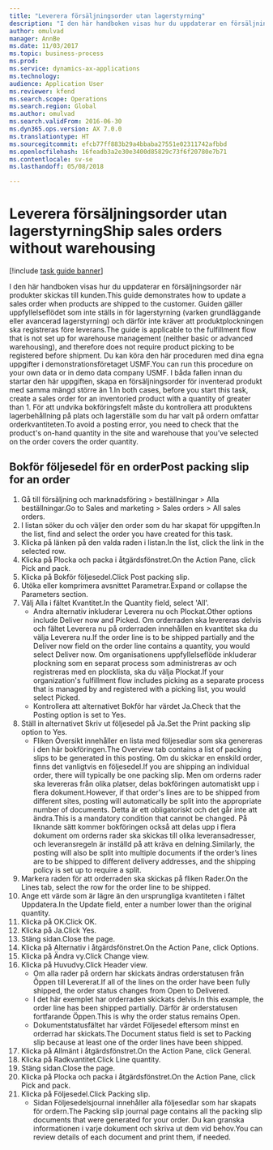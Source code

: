 ```yaml
--- 
title: "Leverera försäljningsorder utan lagerstyrning"
description: "I den här handboken visas hur du uppdaterar en försäljningsorder när produkter skickas till kunden."
author: omulvad
manager: AnnBe
ms.date: 11/03/2017
ms.topic: business-process
ms.prod: 
ms.service: dynamics-ax-applications
ms.technology: 
audience: Application User
ms.reviewer: kfend
ms.search.scope: Operations
ms.search.region: Global
ms.author: omulvad
ms.search.validFrom: 2016-06-30
ms.dyn365.ops.version: AX 7.0.0
ms.translationtype: HT
ms.sourcegitcommit: efcb77ff883b29a4bbaba27551e02311742afbbd
ms.openlocfilehash: 16feadb3a2e30e3400d85829c73f6f20780e7b71
ms.contentlocale: sv-se
ms.lasthandoff: 05/08/2018

---
```

# <a name="ship-sales-orders-without-warehousing"></a><span data-ttu-id="13bd1-103">Leverera försäljningsorder utan lagerstyrning</span><span class="sxs-lookup"><span data-stu-id="13bd1-103">Ship sales orders without warehousing</span></span>

[!include [task guide banner](../../includes/task-guide-banner.md)]

<span data-ttu-id="13bd1-104">I den här handboken visas hur du uppdaterar en försäljningsorder när produkter skickas till kunden.</span><span class="sxs-lookup"><span data-stu-id="13bd1-104">This guide demonstrates how to update a sales order when products are shipped to the customer.</span></span> <span data-ttu-id="13bd1-105">Guiden gäller uppfyllelseflödet som inte ställs in för lagerstyrning (varken grundläggande eller avancerad lagerstyrning) och därför inte kräver att produktplockningen ska registreras före leverans.</span><span class="sxs-lookup"><span data-stu-id="13bd1-105">The guide is applicable to the fulfillment flow that is not set up for warehouse management (neither basic or advanced warehousing), and therefore does not require product picking to be registered before shipment.</span></span> <span data-ttu-id="13bd1-106">Du kan köra den här proceduren med dina egna uppgifter i demonstrationsföretaget USMF.</span><span class="sxs-lookup"><span data-stu-id="13bd1-106">You can run this procedure on your own data or in demo data company USMF.</span></span> <span data-ttu-id="13bd1-107">I båda fallen innan du startar den här uppgiften, skapa en försäljningsorder för inventerad produkt med samma mängd större än 1.</span><span class="sxs-lookup"><span data-stu-id="13bd1-107">In both cases, before you start this task, create a sales order for an inventoried product with a quantity of greater than 1.</span></span> <span data-ttu-id="13bd1-108">För att undvika bokföringsfelt måste du kontrollera att produktens lagerbehållning på plats och lagerställe som du har valt på ordern omfattar orderkvantiteten.</span><span class="sxs-lookup"><span data-stu-id="13bd1-108">To avoid a posting error, you need to check that the product's on-hand quantity in the site and warehouse that you’ve selected on the order covers the order quantity.</span></span>


## <a name="post-packing-slip-for-an-order"></a><span data-ttu-id="13bd1-109">Bokför följesedel för en order</span><span class="sxs-lookup"><span data-stu-id="13bd1-109">Post packing slip for an order</span></span>
1. <span data-ttu-id="13bd1-110">Gå till försäljning och marknadsföring > beställningar > Alla beställningar.</span><span class="sxs-lookup"><span data-stu-id="13bd1-110">Go to Sales and marketing > Sales orders > All sales orders.</span></span>
2. <span data-ttu-id="13bd1-111">I listan söker du och väljer den order som du har skapat för uppgiften.</span><span class="sxs-lookup"><span data-stu-id="13bd1-111">In the list, find and select the order you have created for this task.</span></span>
3. <span data-ttu-id="13bd1-112">Klicka på länken på den valda raden i listan.</span><span class="sxs-lookup"><span data-stu-id="13bd1-112">In the list, click the link in the selected row.</span></span>
4. <span data-ttu-id="13bd1-113">Klicka på Plocka och packa i åtgärdsfönstret.</span><span class="sxs-lookup"><span data-stu-id="13bd1-113">On the Action Pane, click Pick and pack.</span></span>
5. <span data-ttu-id="13bd1-114">Klicka på Bokför följesedel.</span><span class="sxs-lookup"><span data-stu-id="13bd1-114">Click Post packing slip.</span></span>
6. <span data-ttu-id="13bd1-115">Utöka eller komprimera avsnittet Parametrar.</span><span class="sxs-lookup"><span data-stu-id="13bd1-115">Expand or collapse the Parameters section.</span></span>
7. <span data-ttu-id="13bd1-116">Välj Alla i fältet Kvantitet.</span><span class="sxs-lookup"><span data-stu-id="13bd1-116">In the Quantity field, select 'All'.</span></span>
    * <span data-ttu-id="13bd1-117">Andra alternativ inkluderar Leverera nu och Plockat.</span><span class="sxs-lookup"><span data-stu-id="13bd1-117">Other options include Deliver now and Picked.</span></span> <span data-ttu-id="13bd1-118">Om orderraden ska levereras delvis och fältet Leverera nu på orderraden innehållen en kvantitet ska du välja Leverera nu.</span><span class="sxs-lookup"><span data-stu-id="13bd1-118">If the order line is to be shipped partially and the Deliver now field on the order line contains a quantity, you would select Deliver now.</span></span> <span data-ttu-id="13bd1-119">Om organisationens uppfyllelseflöde inkluderar plockning som en separat process som administreras av och registreras med en plocklista, ska du välja Plockat.</span><span class="sxs-lookup"><span data-stu-id="13bd1-119">If your organization's fulfillment flow includes picking as a separate process that is managed by and registered with a picking list, you would select Picked.</span></span>  
    * <span data-ttu-id="13bd1-120">Kontrollera att alternativet Bokför har värdet Ja.</span><span class="sxs-lookup"><span data-stu-id="13bd1-120">Check that the Posting option is set to Yes.</span></span>  
8. <span data-ttu-id="13bd1-121">Ställ in alternativet Skriv ut följesedel på Ja.</span><span class="sxs-lookup"><span data-stu-id="13bd1-121">Set the Print packing slip option to Yes.</span></span>
    * <span data-ttu-id="13bd1-122">Fliken Översikt innehåller en lista med följesedlar som ska genereras i den här bokföringen.</span><span class="sxs-lookup"><span data-stu-id="13bd1-122">The Overview tab contains a list of packing slips to be generated in this posting.</span></span> <span data-ttu-id="13bd1-123">Om du skickar en enskild order, finns det vanligtvis en följesedel.</span><span class="sxs-lookup"><span data-stu-id="13bd1-123">If you are shipping an individual order, there will typically be one packing slip.</span></span> <span data-ttu-id="13bd1-124">Men om orderns rader ska levereras från olika platser, delas bokföringen automatiskt upp i flera dokument.</span><span class="sxs-lookup"><span data-stu-id="13bd1-124">However, if that order's lines are to be shipped from different sites, posting will automatically be split into the appropriate number of documents.</span></span> <span data-ttu-id="13bd1-125">Detta är ett obligatoriskt och det går inte att ändra.</span><span class="sxs-lookup"><span data-stu-id="13bd1-125">This is a mandatory condition that cannot be changed.</span></span> <span data-ttu-id="13bd1-126">På liknande sätt kommer bokföringen också att delas upp i flera dokument om orderns rader ska skickas till olika leveransadresser, och leveransregeln är inställd på att kräva en delning.</span><span class="sxs-lookup"><span data-stu-id="13bd1-126">Similarly, the posting will also be split into multiple documents if the order’s lines are to be shipped to different delivery addresses, and the shipping policy is set up to require a split.</span></span>  
9. <span data-ttu-id="13bd1-127">Markera raden för att orderraden ska skickas på fliken Rader.</span><span class="sxs-lookup"><span data-stu-id="13bd1-127">On the Lines tab, select the row for the order line to be shipped.</span></span>
10. <span data-ttu-id="13bd1-128">Ange ett värde som är lägre än den ursprungliga kvantiteten i fältet Uppdatera.</span><span class="sxs-lookup"><span data-stu-id="13bd1-128">In the Update field, enter a number lower than the original quantity.</span></span>
11. <span data-ttu-id="13bd1-129">Klicka på OK.</span><span class="sxs-lookup"><span data-stu-id="13bd1-129">Click OK.</span></span>
12. <span data-ttu-id="13bd1-130">Klicka på Ja.</span><span class="sxs-lookup"><span data-stu-id="13bd1-130">Click Yes.</span></span>
13. <span data-ttu-id="13bd1-131">Stäng sidan.</span><span class="sxs-lookup"><span data-stu-id="13bd1-131">Close the page.</span></span>
14. <span data-ttu-id="13bd1-132">Klicka på Alternativ i åtgärdsfönstret.</span><span class="sxs-lookup"><span data-stu-id="13bd1-132">On the Action Pane, click Options.</span></span>
15. <span data-ttu-id="13bd1-133">Klicka på Ändra vy.</span><span class="sxs-lookup"><span data-stu-id="13bd1-133">Click Change view.</span></span>
16. <span data-ttu-id="13bd1-134">Klicka på Huvudvy.</span><span class="sxs-lookup"><span data-stu-id="13bd1-134">Click Header view.</span></span>
    * <span data-ttu-id="13bd1-135">Om alla rader på ordern har skickats ändras orderstatusen från Öppen till Levererat.</span><span class="sxs-lookup"><span data-stu-id="13bd1-135">If all of the lines on the order have been fully shipped, the order status changes from Open to Delivered.</span></span>  
    * <span data-ttu-id="13bd1-136">I det här exemplet har orderraden skickats delvis.</span><span class="sxs-lookup"><span data-stu-id="13bd1-136">In this example, the order line has been shipped partially.</span></span> <span data-ttu-id="13bd1-137">Därför är orderstatusen fortfarande Öppen.</span><span class="sxs-lookup"><span data-stu-id="13bd1-137">This is why the order status remains Open.</span></span>     
    * <span data-ttu-id="13bd1-138">Dokumentstatusfältet har värdet Följesedel eftersom minst en orderrad har skickats.</span><span class="sxs-lookup"><span data-stu-id="13bd1-138">The Document status field is set to Packing slip because at least one of the order lines have been shipped.</span></span>  
17. <span data-ttu-id="13bd1-139">Klicka på Allmänt i åtgärdsfönstret.</span><span class="sxs-lookup"><span data-stu-id="13bd1-139">On the Action Pane, click General.</span></span>
18. <span data-ttu-id="13bd1-140">Klicka på Radkvantitet.</span><span class="sxs-lookup"><span data-stu-id="13bd1-140">Click Line quantity.</span></span>
19. <span data-ttu-id="13bd1-141">Stäng sidan.</span><span class="sxs-lookup"><span data-stu-id="13bd1-141">Close the page.</span></span>
20. <span data-ttu-id="13bd1-142">Klicka på Plocka och packa i åtgärdsfönstret.</span><span class="sxs-lookup"><span data-stu-id="13bd1-142">On the Action Pane, click Pick and pack.</span></span>
21. <span data-ttu-id="13bd1-143">Klicka på Följesedel.</span><span class="sxs-lookup"><span data-stu-id="13bd1-143">Click Packing slip.</span></span>
    * <span data-ttu-id="13bd1-144">Sidan Följesedelsjournal innehåller alla följesedlar som har skapats för ordern.</span><span class="sxs-lookup"><span data-stu-id="13bd1-144">The Packing slip journal page contains all the packing slip documents that were generated for your order.</span></span> <span data-ttu-id="13bd1-145">Du kan granska informationen i varje dokument och skriva ut dem vid behov.</span><span class="sxs-lookup"><span data-stu-id="13bd1-145">You can review details of each document and print them, if needed.</span></span>  


